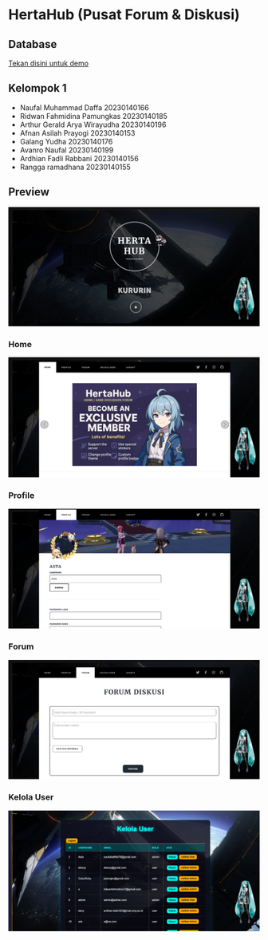 # HertaHub (Pusat Forum & Diskusi)
## Database
[Tekan disini untuk demo](https://hertahub.nadanime.com)

## Kelompok 1
- Naufal Muhammad Daffa 20230140166
- Ridwan Fahmidina Pamungkas 20230140185
- Arthur Gerald Arya Wirayudha 20230140196
- Afnan Asilah Prayogi 20230140153
- Galang Yudha 20230140176
- Avanro Naufal 20230140199
- Ardhian Fadli Rabbani 20230140156
- Rangga ramadhana 20230140155

## Preview
![Preview](/images/preview/previeweb.png)
### Home
![Home](/images/preview/preview-home.png)
### Profile
![Profile](/images/preview/preview-profile.png)
### Forum
![Forum](/images/preview/preview-forum.png)
### Kelola User
![Kelola User](/images/preview/preview-kelola-user.png)
